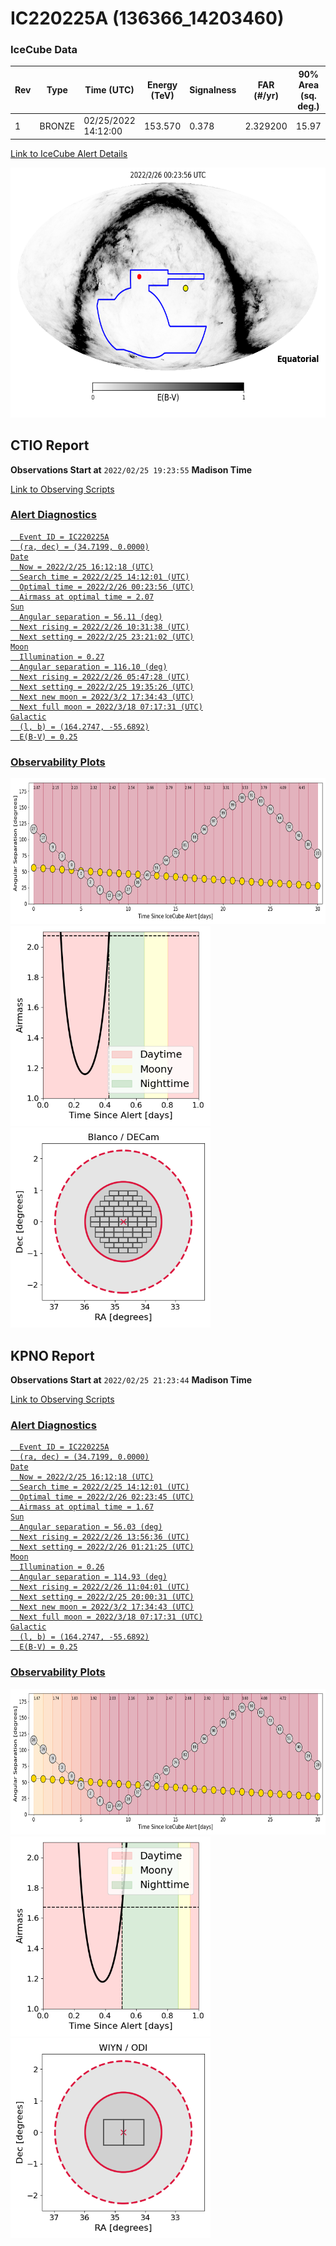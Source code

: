 # IC220225A (136366_14203460)

### IceCube Data

| Rev | Type | Time (UTC) | Energy (TeV) | Signalness | FAR (#/yr) | 90% Area (sq. deg.) |
| --- | --- | --- | --- | --- | --- | --- |
| 1 | BRONZE | 02/25/2022  14:12:00 | 153.570 | 0.378 | 2.329200 | 15.97 |

<a href="https://gcn.gsfc.nasa.gov/gcn/notices_amon_g_b/136366_14203460.amon" target="_blank">Link to IceCube Alert Details</a>

<a href="https://rmorgan10.github.io/AlertMonitoring/IC220225A_1/CTIO_skymap.png" target="_blank">
  <img src="CTIO_skymap.png" alt="CTIO Skymap" style="width:700px;height:400px;">
</a>


## CTIO Report

**Observations Start at**  `2022/02/25 19:23:55`  **Madison Time**

<a href="https://github.com/rmorgan10/AlertMonitoring/blob/main/IC220225A_1/CTIO.json" target="_blank">Link to Observing Scripts

### Alert Diagnostics

```Event
  Event ID = IC220225A
  (ra, dec) = (34.7199, 0.0000)
Date
  Now = 2022/2/25 16:12:18 (UTC)
  Search time = 2022/2/25 14:12:01 (UTC)
  Optimal time = 2022/2/26 00:23:56 (UTC)
  Airmass at optimal time = 2.07
Sun
  Angular separation = 56.11 (deg)
  Next rising = 2022/2/26 10:31:38 (UTC)
  Next setting = 2022/2/25 23:21:02 (UTC)
Moon
  Illumination = 0.27
  Angular separation = 116.10 (deg)
  Next rising = 2022/2/26 05:47:28 (UTC)
  Next setting = 2022/2/25 19:35:26 (UTC)
  Next new moon = 2022/3/2 17:34:43 (UTC)
  Next full moon = 2022/3/18 07:17:31 (UTC)
Galactic
  (l, b) = (164.2747, -55.6892)
  E(B-V) = 0.25
```
### Observability Plots

<a href="https://rmorgan10.github.io/AlertMonitoring/IC220225A_1/CTIO_forecast.png" target="_blank">
  <img src="CTIO_forecast.png" alt="CTIO Forecast" style="width:700px;height:233px;">
</a>

<a href="https://rmorgan10.github.io/AlertMonitoring/IC220225A_1/CTIO_airmass.png" target="_blank">
  <img src="CTIO_airmass.png" alt="CTIO Airmass" style="width:320px;height:320px;">
</a>
<a href="https://rmorgan10.github.io/AlertMonitoring/IC220225A_1/CTIO_fov.png" target="_blank">
  <img src="CTIO_fov.png" alt="CTIO FoV" style="width:320px;height:320px;">
</a>


## KPNO Report

**Observations Start at**  `2022/02/25 21:23:44`  **Madison Time**

<a href="https://github.com/rmorgan10/AlertMonitoring/blob/main/IC220225A_1/KPNO.json" target="_blank">Link to Observing Scripts

### Alert Diagnostics

```Event
  Event ID = IC220225A
  (ra, dec) = (34.7199, 0.0000)
Date
  Now = 2022/2/25 16:12:18 (UTC)
  Search time = 2022/2/25 14:12:01 (UTC)
  Optimal time = 2022/2/26 02:23:45 (UTC)
  Airmass at optimal time = 1.67
Sun
  Angular separation = 56.03 (deg)
  Next rising = 2022/2/26 13:56:36 (UTC)
  Next setting = 2022/2/26 01:21:25 (UTC)
Moon
  Illumination = 0.26
  Angular separation = 114.93 (deg)
  Next rising = 2022/2/26 11:04:01 (UTC)
  Next setting = 2022/2/25 20:00:31 (UTC)
  Next new moon = 2022/3/2 17:34:43 (UTC)
  Next full moon = 2022/3/18 07:17:31 (UTC)
Galactic
  (l, b) = (164.2747, -55.6892)
  E(B-V) = 0.25
```
### Observability Plots

<a href="https://rmorgan10.github.io/AlertMonitoring/IC220225A_1/KPNO_forecast.png" target="_blank">
  <img src="KPNO_forecast.png" alt="KPNO Forecast" style="width:700px;height:233px;">
</a>

<a href="https://rmorgan10.github.io/AlertMonitoring/IC220225A_1/KPNO_airmass.png" target="_blank">
  <img src="KPNO_airmass.png" alt="KPNO Airmass" style="width:320px;height:320px;">
</a>
<a href="https://rmorgan10.github.io/AlertMonitoring/IC220225A_1/KPNO_fov.png" target="_blank">
  <img src="KPNO_fov.png" alt="KPNO FoV" style="width:320px;height:320px;">
</a>

